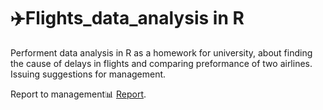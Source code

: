 # ✈️Flights_data_analysis in R
Performent data analysis in R as a homework for university, about finding the cause of delays in flights and comparing preformance of two airlines. Issuing suggestions for management.

Report to management📊 [Report](https://github.com/Camel-light/Flights_data_analysis/raw/main/Rousselet_Case_5_Damiano.pdf).

